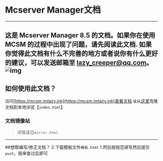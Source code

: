 # Mcserver Manager文档
---
这是 Mcserver Manager 8.5 的文档。如果你在使用 MCSM 的过程中出现了问题，请先阅读此文档.
如果你觉得此文档有什么不完善的地方或者说你有什么更好的建议，可以发送邮箱至 lazy_creeper@qq.com。
![img](https://i.loli.net/2019/05/02/5ccb13495972a.jpg)
---
## 如何使用此文档？
访问[https://mcsm.imlazy.ink](https://mcsm.imlazy.ink)查看文档
`或`从[这里](https://github.com/LazyCreeper/LazyCreeper.github.io.git)克隆文档到本地浏览【`index.html`】
### 文档镜像站
>详情请见`mirror.html`

---

##想帮编写/修正文档？
2.下载模板文件`模板.html`
1.然后按规范填写然后提交`push`，我审查过后即可
